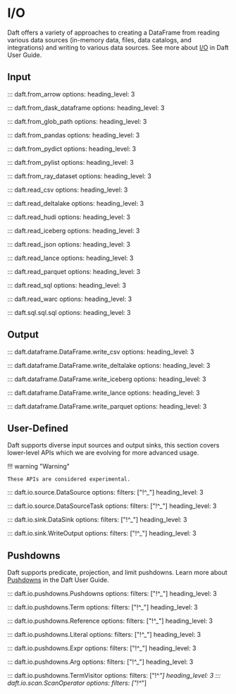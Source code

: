 # I/O

Daft offers a variety of approaches to creating a DataFrame from reading various data sources (in-memory data, files, data catalogs, and integrations) and writing to various data sources. See more about [I/O](../io.md) in Daft User Guide.

## Input

<!-- from_ -->

::: daft.from_arrow
    options:
        heading_level: 3

::: daft.from_dask_dataframe
    options:
        heading_level: 3

::: daft.from_glob_path
    options:
        heading_level: 3

::: daft.from_pandas
    options:
        heading_level: 3

::: daft.from_pydict
    options:
        heading_level: 3

::: daft.from_pylist
    options:
        heading_level: 3

::: daft.from_ray_dataset
    options:
        heading_level: 3

<!-- read_ -->

::: daft.read_csv
    options:
        heading_level: 3

::: daft.read_deltalake
    options:
        heading_level: 3

::: daft.read_hudi
    options:
        heading_level: 3

::: daft.read_iceberg
    options:
        heading_level: 3

::: daft.read_json
    options:
        heading_level: 3

::: daft.read_lance
    options:
        heading_level: 3

::: daft.read_parquet
    options:
        heading_level: 3

::: daft.read_sql
    options:
        heading_level: 3

::: daft.read_warc
    options:
        heading_level: 3

::: daft.sql.sql.sql
    options:
        heading_level: 3

## Output

<!-- write_ -->

::: daft.dataframe.DataFrame.write_csv
    options:
        heading_level: 3

::: daft.dataframe.DataFrame.write_deltalake
    options:
        heading_level: 3

::: daft.dataframe.DataFrame.write_iceberg
    options:
        heading_level: 3

::: daft.dataframe.DataFrame.write_lance
    options:
        heading_level: 3

::: daft.dataframe.DataFrame.write_parquet
    options:
        heading_level: 3

## User-Defined

Daft supports diverse input sources and output sinks, this section covers lower-level APIs which we are evolving for more advanced usage.

!!! warning "Warning"

    These APIs are considered experimental.

::: daft.io.source.DataSource
    options:
        filters: ["!^_"]
        heading_level: 3

::: daft.io.source.DataSourceTask
    options:
        filters: ["!^_"]
        heading_level: 3

::: daft.io.sink.DataSink
    options:
        filters: ["!^_"]
        heading_level: 3

::: daft.io.sink.WriteOutput
    options:
        filters: ["!^_"]
        heading_level: 3

## Pushdowns

Daft supports predicate, projection, and limit pushdowns. Learn more about [Pushdowns](../advanced/pushdowns.md) in the Daft User Guide.

::: daft.io.pushdowns.Pushdowns
    options:
        filters: ["!^_"]
        heading_level: 3

::: daft.io.pushdowns.Term
    options:
        filters: ["!^_"]
        heading_level: 3

::: daft.io.pushdowns.Reference
    options:
        filters: ["!^_"]
        heading_level: 3

::: daft.io.pushdowns.Literal
    options:
        filters: ["!^_"]
        heading_level: 3

::: daft.io.pushdowns.Expr
    options:
        filters: ["!^_"]
        heading_level: 3

::: daft.io.pushdowns.Arg
    options:
        filters: ["!^_"]
        heading_level: 3

::: daft.io.pushdowns.TermVisitor
    options:
        filters: ["!^_"]
        heading_level: 3
::: daft.io.scan.ScanOperator
    options:
        filters: ["!^_"]
